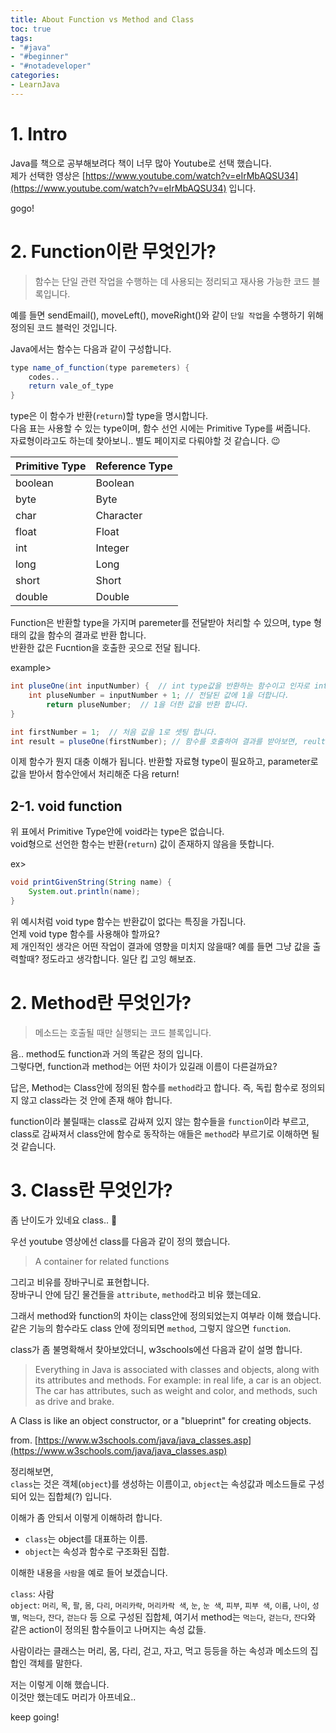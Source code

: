 ```yaml
---
title: About Function vs Method and Class
toc: true
tags:
- "#java"
- "#beginner"
- "#notadeveloper"
categories:
- LearnJava
---
```


# 1. Intro
Java를 책으로 공부해보려다 책이 너무 많아 Youtube로 선택 했습니다.<br>
제가 선택한 영상은 [https://www.youtube.com/watch?v=eIrMbAQSU34](https://www.youtube.com/watch?v=eIrMbAQSU34) 입니다. 

gogo!
# 2. Function이란 무엇인가?
> 함수는 단일 관련 작업을 수행하는 데 사용되는 정리되고 재사용 가능한 코드 블록입니다.

예를 들면 sendEmail(), moveLeft(), moveRight()와 같이 `단일 작업`을 수행하기 위해 정의된 코드 블럭인 것입니다. 

Java에서는 함수는 다음과 같이 구성합니다. 
```java
type name_of_function(type paremeters) {
    codes..
    return vale_of_type
}		
```

type은 이 함수가 반환(`return`)할 type을 명시합니다. <br>
다음 표는 사용할 수 있는 type이며, 함수 선언 시에는 Primitive Type를 써줍니다.<br>
자료형이라고도 하는데 찾아보니.. 별도 페이지로 다뤄야할 것 같습니다. 😉


| Primitive Type | Reference Type  |
| -------- | -------- | 
|  boolean | Boolean |
|  byte | Byte  |
|  char | Character  |
|  float | Float |
|  int | Integer   |
|  long | Long  |
|  short | Short  |
|  double | Double  |


Function은 반환할 type을 가지며 paremeter를 전달받아 처리할 수 있으며, type 형태의 값을 함수의 결과로 반환 합니다. <br>
반환한 값은 Fucntion을 호출한 곳으로 전달 됩니다. 

example>
```java
int pluseOne(int inputNumber) {  // int type값을 반환하는 함수이고 인자로 int type값을 받습니다.
    int pluseNumber = inputNumber + 1; // 전달된 값에 1을 더합니다.
		return pluseNumber;  // 1을 더한 값을 반환 합니다.
}

int firstNumber = 1;  // 처음 값을 1로 셋팅 합니다. 
int result = pluseOne(firstNumber); // 함수를 호출하여 결과를 받아보면, reult는 2가 되겠죠?!
```

이제 함수가 뭔지 대충 이해가 됩니다. 
반환할 자료형 type이 필요하고, parameter로 값을 받아서 함수안에서 처리해준 다음 return!
## 2-1. void function
위 표에서 Primitive Type안에 void라는 type은 없습니다. <br>
void형으로 선언한 함수는 반환(`return`) 값이 존재하지 않음을 뜻합니다. 

ex><br>
```java
void printGivenString(String name) {
    System.out.println(name);
}
```

위 예시처럼 void type 함수는 반환값이 없다는 특징을 가집니다. <br>
언제 void type 함수를 사용해야 할까요?<br>
제 개인적인 생각은 어떤 작업이 결과에 영향을 미치지 않을때? 예를 들면 그냥 값을 출력할때? 정도라고 생각합니다. 일단 킵 고잉 해보죠.

# 2. Method란 무엇인가?
> 메소드는 호출될 때만 실행되는 코드 블록입니다.

음.. method도 function과 거의 똑같은 정의 입니다. <br>
그렇다면, function과 method는 어떤 차이가 있길래 이름이 다른걸까요? 

답은, Method는 Class안에 정의된 함수를 `method`라고 합니다. 
즉, 독립 함수로 정의되지 않고 class라는 것 안에 존재 해야 합니다. 

function이라 불릴때는 class로 감싸져 있지 않는 함수들을 `function`이라 부르고,<br>
class로 감싸져서 class안에 함수로 동작하는 애들은 `method`라 부르기로 이해하면 될것 같습니다. 


# 3. Class란 무엇인가? 
좀 난이도가 있네요 class.. 🤔

우선 youtube 영상에선 class를 다음과 같이 정의 했습니다. 

> A container for related functions

그리고 비유를 장바구니로 표현합니다. <br>
장바구니 안에 담긴 물건들을 `attribute`,  `method`라고 비유 했는데요. 

그래서 method와 function의 차이는 class안에 정의되었는지 여부라 이해 했습니다. <br>
같은 기능의 함수라도 class 안에 정의되면 `method`, 그렇지 않으면 `function`. 

class가 좀 불명확해서 찾아보았더니, w3schools에선 다음과 같이 설명 합니다. 

> Everything in Java is associated with classes and objects, along with its attributes and methods. For example: in real life, a car is an object. The car has attributes, such as weight and color, and methods, such as drive and brake.
> 
A Class is like an object constructor, or a "blueprint" for creating objects.

from. [https://www.w3schools.com/java/java_classes.asp](https://www.w3schools.com/java/java_classes.asp)


정리해보면, <br>
`class`는 것은 객체(`object`)를 생성하는 이름이고, `object`는 속성값과 메소드들로 구성되어 있는 집합체(?) 입니다. 

이해가 좀 안되서 이렇게 이해하려 합니다. <br>
- `class`는 object를 대표하는 이름.
- `object`는 속성과 함수로 구조화된 집합.

이해한 내용을 `사람`을 예로 들어 보겠습니다.<br>

`class`: 사람<br>
`object`:  `머리`, `목`, `팔`, `몸`, `다리`, `머리카락`, `머리카락 색`, `눈`, `눈 색`, `피부`, `피부 색`, `이름`, `나이`, `성별`, `먹는다`, `잔다`, `걷는다` 등 으로 구성된 집합체, 여기서 method는 `먹는다`, `걷는다`, `잔다`와 같은 action이 정의된 함수들이고 나머지는 속성 값들. 

사람이라는 클래스는 머리, 몸, 다리, 걷고, 자고, 먹고 등등을 하는 속성과 메소드의 집합인 객체를 말한다. 

저는 이렇게 이해 했습니다. <br>
이것만 했는데도 머리가 아프네요.. 

keep going!
